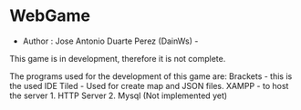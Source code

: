 # WebGame
- Author : Jose Antonio Duarte Perez (DainWs) -

This game is in development, therefore it is not complete.

The programs used for the development of this game are:
    Brackets    - this is the used IDE
    Tiled       - Used for create map and JSON files.
    XAMPP       - to host the server
            1. HTTP Server
            2. Mysql (Not implemented yet)
